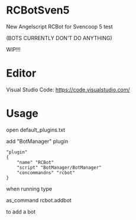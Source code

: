 # RCBotSven5
New Angelscript RCBot for Svencoop 5 test

(BOTS CURRENTLY DON'T DO ANYTHING)

WIP!!!

# Editor

Visual Studio Code: https://code.visualstudio.com/

# Usage

open default_plugins.txt

add "BotManager" plugin

	"plugin"
	{
		"name" "RCBot"
		"script" "BotManager/BotManager"
		"concommandns" "rcbot"
	}
	
when running type

as_command rcbot.addbot

to add a bot 
